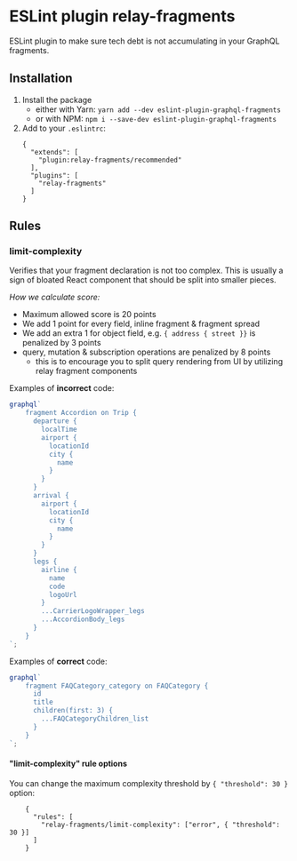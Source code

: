 # ESLint plugin relay-fragments

ESLint plugin to make sure tech debt is not accumulating in your GraphQL fragments.

## Installation

1. Install the package
    - either with Yarn: `yarn add --dev eslint-plugin-graphql-fragments`
    - or with NPM: `npm i --save-dev eslint-plugin-graphql-fragments`
2. Add to your `.eslintrc`:
    ```
    {
      "extends": [
        "plugin:relay-fragments/recommended"
      ],
      "plugins": [
        "relay-fragments"
      ]
    }
    ```

## Rules

### limit-complexity

Verifies that your fragment declaration is not too complex. This is usually a sign of bloated React component that should be split into smaller pieces. 

*How we calculate score:*

- Maximum allowed score is 20 points
- We add 1 point for every field, inline fragment & fragment spread
- We add an extra 1 for object field, e.g. `{ address { street }}` is penalized by 3 points
- query, mutation & subscription operations are penalized by 8 points
    - this is to encourage you to split query rendering from UI by utilizing relay fragment components 

Examples of **incorrect** code:

```js
graphql`
    fragment Accordion on Trip {
      departure {
        localTime
        airport {
          locationId
          city {
            name
          }
        }
      }
      arrival {
        airport {
          locationId
          city {
            name
          }
        }
      }
      legs {
        airline {
          name
          code
          logoUrl
        }
        ...CarrierLogoWrapper_legs
        ...AccordionBody_legs
      }
    }
`;
```

Examples of **correct** code:

```js
graphql`
    fragment FAQCategory_category on FAQCategory {
      id
      title
      children(first: 3) {
        ...FAQCategoryChildren_list
      }
    }
`;
```

#### "limit-complexity" rule options

You can change the maximum complexity threshold by `{ "threshold": 30 }` option:

```
    {
      "rules": [
        "relay-fragments/limit-complexity": ["error", { "threshold": 30 }]
      ]
    }
```
